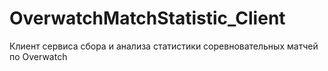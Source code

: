 # OverwatchMatchStatistic_Client
Клиент сервиса сбора и анализа статистики соревновательных матчей по Overwatch
